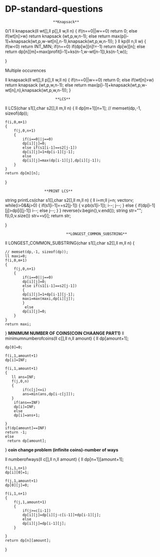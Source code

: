 # DP-standard-questions

                          **Knapsack**
 0/1
 ll knapsack(ll wt[],ll p[],ll w,ll n)
{
    if(n==0||w==0)
    return 0;
    else if(wt[n]>w)
    return knapsack (wt,p,w,n-1);
    else
    return max(p[i-1]+knapsack(wt,p,w-wt[n],n-1),knapsack(wt,p,w,n-1));
}
ll kp(ll n,ll w)
{
    if(w<0)
    return INT_MIN;
    if(n==0)
    if(dp[w][n]!=-1)
    return dp[w][n];
    else
    return dp[n][m]=max(profit[i-1]+ks(n-1,w-wt[n-1]),ks(n-1,w));
    
}

Multiple occurences

 ll knapsack(ll wt[],ll p[],ll w,ll n)
{
    if(n==0||w==0)
    return 0;
    else if(wt[n]>w)
    return knapsack (wt,p,w,n-1);
    else
    return max(p[i-1]+knapsack(wt,p,w-wt[n],n),knapsack(wt,p,w,n-1));
}

                           
                           
                           
                           
                           
                           
                           
                           
                           **LCS**
ll LCS(char s1[],char s2[],ll m,ll n)
{
    ll dp[m+1][n+1];
    // memset(dp,-1, sizeof(dp));
    
    f(i,0,m+1)
    {
        f(j,0,n+1)
        {
            if(i==0||j==0)
            dp[i][j]=0;
            else if(s1[i-1]==s2[j-1])
            dp[i][j]=1+dp[i-1][j-1];
            else
            dp[i][j]=max(dp[i-1][j],dp[i][j-1]);
        }
    }
    return dp[m][n];
}

                      **PRINT LCS**
  string printLcs(char s1[],char s2[],ll m,ll n)
{
    ll i=m;ll j=n;
    vector<char>v;
    while(i>0&&j>0)
    {
        if(s1[i-1]==s2[j-1])
    {
         v.pb(s1[i-1]);
        i--;
        j--;
    }
    else
    {
        if(dp[i-1][j]>dp[i][j-1])
        i--;
        else
        j--;
    }
    }
    reverse(v.begin(),v.end());
    string str="";
    f(i,0,v.size())
    str+=v[i];
    return str;

   

}

                                **LONGEST_COMMON_SUBSTRING**
ll LONGEST_COMMON_SUBSTRING(char s1[],char s2[],ll m,ll n)
{
    
    // memset(dp,-1, sizeof(dp));
    ll maxi=0;
    f(i,0,m+1)
    {
        f(j,0,n+1)
        {
            if(i==0||j==0)
            dp[i][j]=0;
            else if(s1[i-1]==s2[j-1])
            {
            dp[i][j]=1+dp[i-1][j-1];
            maxi=max(maxi,dp[i][j]);
            }
             else
            dp[i][j]=0;
        }
    }
    return maxi;
}
                                **MINIMUM NUMBER OF COINS(COIN CHAANGE PART1)**
ll minimumnumberofcoins(ll c[],ll n,ll amount)
{
    ll dp[amount+1];

    dp[0]=0;

    f(i,1,amount+1)
    dp[i]=INF;

    f(i,1,amount+1)
    {
       ll ans=INF;
       f(j,0,n)
       {
            if(c[j]<=i)
            ans=min(ans,dp[i-c[j]]);
       }
        if(ans==INF)
        dp[i]=INF;
        else
        dp[i]=ans+1;
        
    }
    if(dp[amount]==INF)
    return -1;
    else
     return dp[amount];
}
                          **coin change problem (infinite coins)-number of ways**
                          
ll numberofways(ll c[],ll n,ll amount)
{
    ll dp[n+1][amount+1];

    f(i,1,n+1)
    dp[i][0]=1;

    f(j,1,amount+1)
    dp[0][j]=0;

    f(i,1,n+1)
    {
        f(j,1,amount+1)
        {
            if(j>=c[i-1])
            dp[i][j]=dp[i][j-c[i-1]]+dp[i-1][j];
            else
            dp[i][j]=dp[i-1][j];
        }
        
    }
    return dp[n][amount];
}
                
